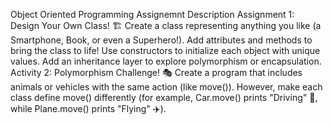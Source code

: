 Object Oriented Programming Assignemnt 
Description 
Assignment 1: Design Your Own Class! 🏗️ 
Create a class representing anything you like (a Smartphone, Book, or even a Superhero!). 
Add attributes and methods to bring the class to life! Use constructors to initialize each object with unique values. 
Add an inheritance layer to explore polymorphism or encapsulation. 
Activity 2: Polymorphism Challenge! 🎭 
Create a program that includes animals or vehicles with the same action (like move()). 
However, make each class define move() differently (for example, Car.move() prints "Driving" 🚗, 
while Plane.move() prints "Flying" ✈️). 

